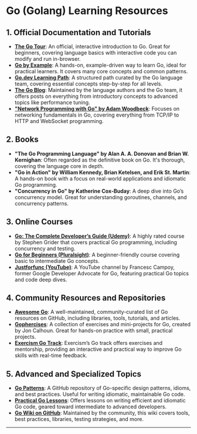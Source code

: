 # Go (Golang) Learning Resources

## 1. Official Documentation and Tutorials

- **[The Go Tour](https://tour.golang.org/)**: An official, interactive introduction to Go. Great for beginners, covering language basics with interactive code you can modify and run in-browser.
- **[Go by Example](https://gobyexample.com/)**: A hands-on, example-driven way to learn Go, ideal for practical learners. It covers many core concepts and common patterns.
- **[Go.dev Learning Path](https://go.dev/learn/)**: A structured path curated by the Go language team, covering essential concepts step-by-step for all levels.
- **[The Go Blog](https://blog.golang.org/)**: Maintained by the language authors and the Go team, it offers posts on everything from introductory concepts to advanced topics like performance tuning.
- **["Network Programming with Go" by Adam Woodbeck](https://www.amazon.de/Network-Programming-Go-Adam-Woodbeck/dp/1718500882/)**: Focuses on networking fundamentals in Go, covering everything from TCP/IP to HTTP and WebSocket programming.

## 2. Books

- **"The Go Programming Language" by Alan A. A. Donovan and Brian W. Kernighan**: Often regarded as the definitive book on Go. It's thorough, covering the language core in depth.
- **"Go in Action" by William Kennedy, Brian Ketelsen, and Erik St. Martin**: A hands-on book with a focus on real-world applications and idiomatic Go programming.
- **"Concurrency in Go" by Katherine Cox-Buday**: A deep dive into Go’s concurrency model. Great for understanding goroutines, channels, and concurrency patterns.

## 3. Online Courses

- **[Go: The Complete Developer’s Guide (Udemy)](https://www.udemy.com/course/go-the-complete-developers-guide/)**: A highly rated course by Stephen Grider that covers practical Go programming, including concurrency and testing.
- **[Go for Beginners (Pluralsight)](https://www.pluralsight.com/courses/go-fundamentals)**: A beginner-friendly course covering basic to intermediate Go concepts.
- **[Justforfunc (YouTube)](https://www.youtube.com/c/justforfunc)**: A YouTube channel by Francesc Campoy, former Google Developer Advocate for Go, featuring practical Go topics and code deep dives.

## 4. Community Resources and Repositories

- **[Awesome Go](https://github.com/avelino/awesome-go)**: A well-maintained, community-curated list of Go resources on GitHub, including libraries, tools, tutorials, and articles.
- **[Gophercises](https://gophercises.com/)**: A collection of exercises and mini-projects for Go, created by Jon Calhoun. Great for hands-on practice with small, practical projects.
- **[Exercism Go Track](https://exercism.io/tracks/go)**: Exercism’s Go track offers exercises and mentorship, providing an interactive and practical way to improve Go skills with real-time feedback.

## 5. Advanced and Specialized Topics

- **[Go Patterns](https://github.com/tmrts/go-patterns)**: A GitHub repository of Go-specific design patterns, idioms, and best practices. Useful for writing idiomatic, maintainable Go code.
- **[Practical Go Lessons](https://www.practical-go-lessons.com/)**: Offers lessons on writing efficient and idiomatic Go code, geared toward intermediate to advanced developers.
- **[Go Wiki on GitHub](https://github.com/golang/go/wiki)**: Maintained by the community, this wiki covers tools, best practices, libraries, testing strategies, and more.

---

